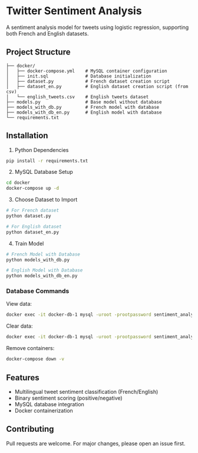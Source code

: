 # Twitter Sentiment Analysis

A sentiment analysis model for tweets using logistic regression, supporting both French and English datasets.

## Project Structure
```
├── docker/
│   ├── docker-compose.yml    # MySQL container configuration
│   ├── init.sql              # Database initialization
│   ├── dataset.py            # French dataset creation script
│   ├── dataset_en.py         # English dataset creation script (from csv)
│   └── english_tweets.csv    # English tweets dataset
├── models.py                 # Base model without database
├── models_with_db.py         # French model with database
├── models_with_db_en.py      # English model with database
└── requirements.txt
```

## Installation

1. Python Dependencies
```bash
pip install -r requirements.txt
```

2. MySQL Database Setup
```bash
cd docker
docker-compose up -d
```

3. Choose Dataset to Import
```bash
# For French dataset
python dataset.py

# For English dataset
python dataset_en.py
```

4. Train Model
```bash
# French Model with Database
python models_with_db.py

# English Model with Database
python models_with_db_en.py
```

### Database Commands

View data:
```bash
docker exec -it docker-db-1 mysql -uroot -prootpassword sentiment_analysis -e "SELECT * FROM tweets;"
```

Clear data:
```bash
docker exec -it docker-db-1 mysql -uroot -prootpassword sentiment_analysis -e "DELETE FROM tweets;"
```

Remove containers:
```bash
docker-compose down -v
```

## Features
- Multilingual tweet sentiment classification (French/English)
- Binary sentiment scoring (positive/negative)
- MySQL database integration
- Docker containerization

## Contributing
Pull requests are welcome. For major changes, please open an issue first.